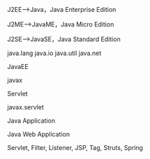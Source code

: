 J2EE-->Java，Java Enterprise Edition

J2ME-->JavaME，Java Micro Edition

J2SE-->JavaSE，Java Standard Edition

java.lang java.io java.util java.net

JavaEE

javax

Servlet

javax.servlet


Java Application

Java Web Application

Servlet, Filter, Listener, JSP, Tag, Struts, Spring
